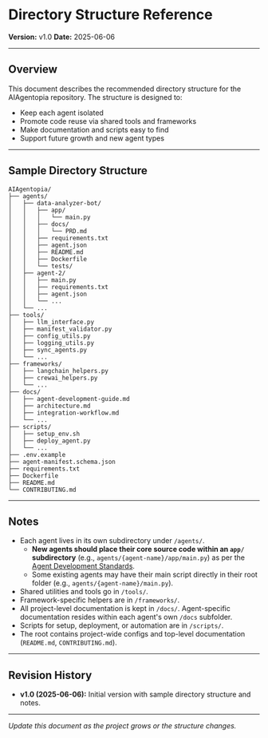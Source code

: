 # Directory Structure Reference

**Version:** v1.0
**Date:** 2025-06-06

---

## Overview

This document describes the recommended directory structure for the AIAgentopia repository. The structure is designed to:
- Keep each agent isolated
- Promote code reuse via shared tools and frameworks
- Make documentation and scripts easy to find
- Support future growth and new agent types

---

## Sample Directory Structure

```plaintext
AIAgentopia/
├── agents/
│   ├── data-analyzer-bot/
│   │   ├── app/
│   │   │   └── main.py
│   │   ├── docs/
│   │   │   └── PRD.md
│   │   ├── requirements.txt
│   │   ├── agent.json
│   │   ├── README.md
│   │   ├── Dockerfile
│   │   └── tests/
│   ├── agent-2/
│   │   ├── main.py
│   │   ├── requirements.txt
│   │   ├── agent.json
│   │   └── ...
│   └── ...
├── tools/
│   ├── llm_interface.py
│   ├── manifest_validator.py
│   ├── config_utils.py
│   ├── logging_utils.py
│   ├── sync_agents.py
│   └── ...
├── frameworks/
│   ├── langchain_helpers.py
│   ├── crewai_helpers.py
│   └── ...
├── docs/
│   ├── agent-development-guide.md
│   ├── architecture.md
│   ├── integration-workflow.md
│   └── ...
├── scripts/
│   ├── setup_env.sh
│   ├── deploy_agent.py
│   └── ...
├── .env.example
├── agent-manifest.schema.json
├── requirements.txt
├── Dockerfile
├── README.md
└── CONTRIBUTING.md
```

---

## Notes
- Each agent lives in its own subdirectory under `/agents/`.
    - **New agents should place their core source code within an `app/` subdirectory** (e.g., `agents/{agent-name}/app/main.py`) as per the [Agent Development Standards](./agent-development-standards.md#directory-structure).
    - Some existing agents may have their main script directly in their root folder (e.g., `agents/{agent-name}/main.py`).
- Shared utilities and tools go in `/tools/`.
- Framework-specific helpers are in `/frameworks/`.
- All project-level documentation is kept in `/docs/`. Agent-specific documentation resides within each agent's own `/docs` subfolder.
- Scripts for setup, deployment, or automation are in `/scripts/`.
- The root contains project-wide configs and top-level documentation (`README.md`, `CONTRIBUTING.md`).

---

## Revision History
- **v1.0 (2025-06-06):** Initial version with sample directory structure and notes.

---

*Update this document as the project grows or the structure changes.*
